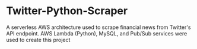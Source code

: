 # Twitter-Python-Scraper
A serverless AWS architecture used to scrape financial news from Twitter's API endpoint. AWS Lambda (Python), MySQL, and Pub/Sub services were used to create this project
